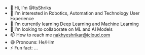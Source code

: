 - 👋 Hi, I’m @ItsShriks
- 👀 I’m interested in Robotics, Automation and Technology User Experience
- 🌱 I’m currently learning Deep Learning and Machine Learning
- 💞️ I’m looking to collaborate on ML and AI Models
- 📫 How to reach me nakhyeshrikar@icloud.com
- 😄 Pronouns: He/Him 
- ⚡ Fun fact: ...

<!---
ItsShriks/ItsShriks is a ✨ special ✨ repository because its `README.md` (this file) appears on your GitHub profile.
You can click the Preview link to take a look at your changes.
--->
